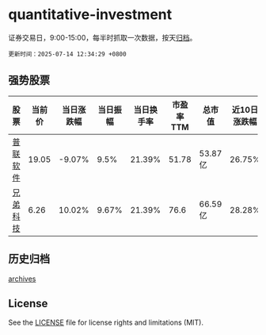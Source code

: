 # quantitative-investment

证券交易日，9:00-15:00，每半时抓取一次数据，按天[归档](archives)。

`更新时间：2025-07-14 12:34:29 +0800`

## 强势股票

|股票|当前价|当日涨跌幅|当日振幅|当日换手率|市盈率TTM|总市值|近10日涨跌幅|
|----|----|----|----|----|----|----|----|
|[普联软件](https://xueqiu.com/S/SZ300996)|19.05|-9.07%|9.5%|21.39%|51.78|53.87亿|26.75%|
|[兄弟科技](https://xueqiu.com/S/SZ002562)|6.26|10.02%|9.67%|21.39%|76.6|66.59亿|28.28%|

## 历史归档

[archives](archives)

## License

See the [LICENSE](LICENSE) file for license rights and limitations (MIT).